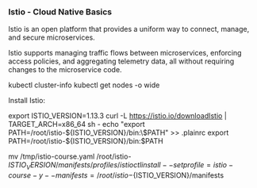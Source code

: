 ### Istio - Cloud Native Basics ### 

Istio is an open platform that provides a uniform way to connect, manage, and secure microservices. 

Istio supports managing traffic flows between microservices, enforcing access policies, and aggregating telemetry data, all without requiring changes to the microservice code.

kubectl cluster-info 
kubectl get nodes -o wide

Install Istio: 

export ISTIO_VERSION=1.13.3 
curl -L https://istio.io/downloadIstio | TARGET_ARCH=x86_64 sh -
echo "export PATH=/root/istio-${ISTIO_VERSION}/bin:\$PATH" >> .plainrc
export PATH=/root/istio-${ISTIO_VERSION}/bin:$PATH

mv /tmp/istio-course.yaml /root/istio-${ISTIO_VERSION}/manifests/profiles/
istioctl install --set profile=istio-course -y --manifests=/root/istio-${ISTIO_VERSION}/manifests